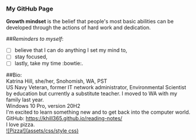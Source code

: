 ### My GitHub Page

**Growth mindset** is the belief that people's most basic abilities can be developed through the actions of hard work and dedication.

##*Reminders to myself*: <br>
- [ ]  believe that I can do anything I set my mind to,
- [ ]  stay focused,
- [ ]  lastly, take my time :bowtie:.

##Bio: <br>
Katrina Hill, she/her, Snohomish, WA, PST <br>
US Navy Veteran, former IT network administrator, Environmental Scientist by education but currently a substitute teacher. I moved to WA with my family last year. <br>
Windows 10 Pro, version 20H2 <br>
I'm excited to learn something new and to get back into the computer world. <br>
GitHub: https://khill365.github.io/reading-notes/ <br>
I love pizza. <br>
[![Pizza!](assets/css/style css)](https://en.wikipedia.org/wiki/Pizza#/media/File:Eq_it-na_pizza-margherita_sep2005_sml.jpg)
